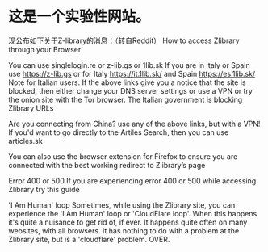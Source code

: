 # 这是一个实验性网站。
现公布如下关于Z-library的消息：（转自Reddit）
How to access Zlibrary through your Browser

You can use singlelogin.re or z-lib.gs or 1lib.sk
If you are in Italy or Spain use https://z-lib.gs or for Italy https://it.1lib.sk/ and Spain https://es.1lib.sk/
Note for Italian users: If the above links give you a notice that the site is blocked, then either change your DNS server settings or use a VPN or try the onion site with the Tor browser. The Italian government is blocking Zlibrary URLs

Are you connecting from China? use any of the above links, but with a VPN!
If you'd want to go directly to the Artiles Search, then you can use articles.sk

You can also use the browser extension for Firefox to ensure you are connected with the best working redirect to Zlibrary’s page

Error 400 or 500
If you are experiencing error 400 or 500 while accessing Zlibrary try this guide

'I Am Human' loop
Sometimes, while using the Zlibrary site, you can experience the 'I Am Human' loop or 'CloudFlare loop'. When this happens it's quite a nuisance to get rid of, if ever. It happens quite often on many websites, with all browsers. It has nothing to do with a problem at the Zlibrary site, but is a 'cloudflare' problem.
OVER.
